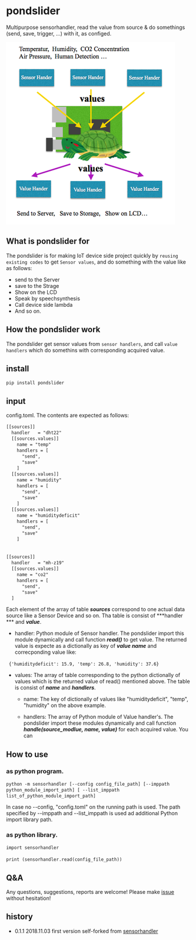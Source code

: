 # pondslider
Multipurpose sensorhandler, read the value from source & do somethings (send, save, trigger, ...) with it, as configed.

<img src="pics/ss.2018-11-03.13.56.11.png">

## What is pondslider for
The pondslider is for making IoT device side project quickly by ```reusing existing codes``` to get ```Sensor values```,
and do something with the value like as follows:

- send to the Server
- save to the Strage
- Show on the LCD
- Speak by speechsynthesis
- Call device side lambda
- And so on.

## How the pondslider work
The pondslider get sensor values from ```sensor handlers```, and call ```value handlers``` which do somethins with corresponding acquired value.

## install

```bash:
pip install pondslider
```

## input
config.toml. The contents are expected as follows:

```
[[sources]]
  handler   = "dht22"
  [[sources.values]]
    name = "temp"
    handlers = [
      "send",
      "save"
    ]
  [[sources.values]]
    name = "humidity"
    handlers = [
      "send",
      "save"
    ]
  [[sources.values]]
    name = "humiditydeficit"
    handlers = [
      "send",
      "save"
    ]


[[sources]]
  handler   = "mh-z19"
  [[sources.values]]
    name = "co2"
    handlers = [
      "send",
      "save"
  ]
```

Each element of the array of table ***sources*** correspond to one actual data source like a Sensor Device and so on. Tha table is consist of ***handler *** and ***value***.

- handler: Python module of Sensor handler. The pondslider import this module dynamically and call function ***read()*** to get value. The returned value is expecte as a dictionally as key of ***value name*** and correcponding value like:

``` {'humiditydeficit': 15.9, 'temp': 26.8, 'humidity': 37.6}```

- values: The array of table corresponding to the python dictionally of values which is the returned value of read() mentioned above. The table is consist of ***name*** and ***handlers***. 
  - name: The key of dictionally of values like "humiditydeficit", "temp", "humidity" on the above example.

  - handlers: The array of Python module of Value handler's. The pondslider import these modules dynamically and call function ***handle(source_modlue, name, value)*** for each acquired value. You can 

## How to use 
### as python program.

```bash:
python -m sensorhandler [--config config_file_path] [--imppath python_module_import_path] [ --list_imppath list_of_python_module_import_path]
```
In case no --config, "config.toml" on the running path is used.
The path specified by --imppath and --list_imppath is used ad additional Python import library path.

### as python library.

```python:
import sensorhandler

print (sensorhandler.read(config_file_path))
```
## Q&A
Any questions, suggestions, reports are welcome! Please make [issue](https://github.com/UedaTakeyuki/sensorhandler/issues) without hesitation! 

## history
- 0.1.1  2018.11.03  first version self-forked from [sensorhandler](https://github.com/UedaTakeyuki/sensorhandler)
